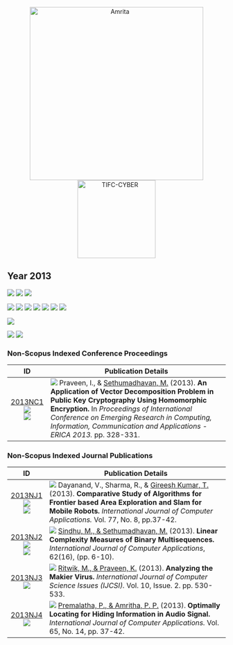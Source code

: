 <p align="center">
    <img src="https://amrita-tifac-cyber-blockchain.github.io/Amrita-TIFAC-Cyber-Blockchain/AVV_PNG.png" alt ="Amrita" width="400" />
    <img src="https://amrita.edu/wp-content/uploads/2021/09/1597668744269.jpg" alt ="TIFC-CYBER" width="180" />
</p>

## Year 2013
![](https://img.shields.io/badge/Year-2013-brightgreen) ![](https://img.shields.io/badge/Non_Scopus_Conference-1-orange) ![](https://img.shields.io/badge/Non_Scopus_Journal-4-orange)

![](https://img.shields.io/badge/M_Sethumadhavan-2-blue) ![](https://img.shields.io/badge/Gireesh_Kumar_T-1-blue) ![](https://img.shields.io/badge/C_Srinivasan-0-blue) ![](https://img.shields.io/badge/M_Sindhu-1-blue)  ![](https://img.shields.io/badge/Lakshmy_K_V-0-blue) ![](https://img.shields.io/badge/Amritha_P_P-1-blue) ![](https://img.shields.io/badge/Praveen_K-1-blue)

![](https://img.shields.io/badge/ERICA-1-yellow) 

![](https://img.shields.io/badge/IJCSI-1-yellowgreen) ![](https://img.shields.io/badge/IJCA-3-yellowgreen) 
### Non-Scopus Indexed Conference Proceedings

| ID | Publication Details |
| :---: | ----------------------------- |
| [2013NC1]() <br/> ![](https://img.shields.io/badge/-Crypto-darkblue) <br/> ![](https://img.shields.io/badge/-PKC-darkblue) |	![](https://img.shields.io/badge/-Faculty-blue)  Praveen, I., & [Sethumadhavan, M.]() (2013). **An Application of Vector Decomposition Problem in Public Key Cryptography Using Homomorphic Encryption.** In _Proceedings of International Conference on Emerging Research in Computing, Information, Communication and Applications - ERICA 2013._ pp. 328-331. |

### Non-Scopus Indexed Journal Publications

| ID | Publication Details |
| :---: | -------------------------- |
| [2013NJ1](https://citeseerx.ist.psu.edu/viewdoc/download?doi=10.1.1.403.2845&rep=rep1&type=pdf) <br/> ![](https://img.shields.io/badge/-AI-darkblue) <br/> ![](https://img.shields.io/badge/-Robots-darkblue) | ![](https://img.shields.io/badge/-Faculty-blue) Dayanand, V., Sharma, R., & [Gireesh Kumar, T.]() (2013). **Comparative Study of Algorithms for Frontier based Area Exploration and Slam for Mobile Robots.** _International Journal of Computer Applications._ Vol. 77, No. 8, pp.37-42. |
| [2013NJ2](https://citeseerx.ist.psu.edu/viewdoc/download?doi=10.1.1.303.5623&rep=rep1&type=pdf) <br/> ![](https://img.shields.io/badge/-Crypto-darkblue) <br/> ![](https://img.shields.io/badge/-Stream_Cipher-darkblue) | ![](https://img.shields.io/badge/-Faculty-blue) [Sindhu, M., & Sethumadhavan, M.]() (2013). **Linear Complexity Measures of Binary Multisequences.** _International Journal of Computer Applications_, 62(16), (pp. 6-10). |
| [2013NJ3]() <br/> ![](https://img.shields.io/badge/-Malware-darkblue)  | ![](https://img.shields.io/badge/-M.Tech-blue) [Ritwik, M., & Praveen, K.]() (2013). **Analyzing the Makier Virus.** _International Journal of Computer Science Issues (IJCSI)._ Vol. 10, Issue. 2. pp. 530-533. |
| [2013NJ4](http://citeseerx.ist.psu.edu/viewdoc/download?doi=10.1.1.303.3&rep=rep1&type=pdf) <br/> ![](https://img.shields.io/badge/-Stegano-darkblue) |	![](https://img.shields.io/badge/-M.Tech-blue) [Premalatha, P., & Amritha, P. P.]() (2013). **Optimally Locating for Hiding Information in Audio Signal.** _International Journal of Computer Applications._ Vol. 65, No. 14, pp. 37-42. |
